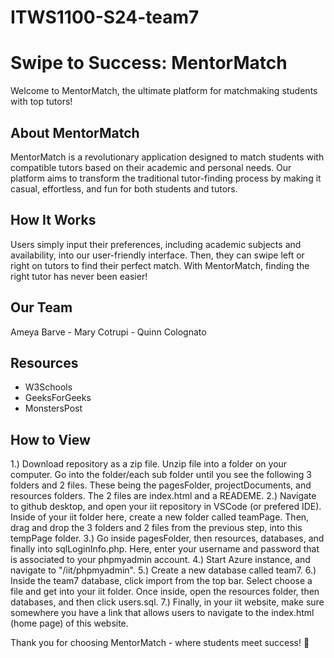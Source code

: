 # ITWS1100-S24-team7
# Swipe to Success: MentorMatch

Welcome to MentorMatch, the ultimate platform for matchmaking students with top tutors!

## About MentorMatch

MentorMatch is a revolutionary application designed to match students with compatible tutors based on their academic and personal needs. Our platform aims to transform the traditional tutor-finding process by making it casual, effortless, and fun for both students and tutors.

## How It Works

Users simply input their preferences, including academic subjects and availability, into our user-friendly interface. Then, they can swipe left or right on tutors to find their perfect match. With MentorMatch, finding the right tutor has never been easier!

## Our Team

Ameya Barve - Mary Cotrupi - Quinn Colognato

## Resources
- W3Schools
- GeeksForGeeks
- MonstersPost

## How to View
1.) Download repository as a zip file. Unzip file into a folder on your computer. Go into the folder/each sub folder until you see the following 3 folders and 2 
files. These being the pagesFolder, projectDocuments, and resources folders. The 2 files are index.html and a READEME.
2.) Navigate to github desktop, and open your iit repository in VSCode (or prefered IDE). Inside of your iit folder here, create a new
    folder called teamPage. Then, drag and drop the 3 folders and 2 files from the previous step, into this tempPage folder. 
3.) Go inside pagesFolder, then resources, databases, and finally into sqlLoginInfo.php. Here, enter your username and password that is associated to your 
    phpmyadmin account.
4.) Start Azure instance, and navigate to "<YOUR FQDN>/iit/phpmyadmin".
5.) Create a new database called team7.
6.) Inside the team7 database, click import from the top bar. Select choose a file and get into your iit folder. Once inside, open the resources folder, then databases, and then click users.sql.
7.) Finally, in your iit website, make sure somewhere you have a link that allows users to navigate to the index.html (home page) of this website. 

Thank you for choosing MentorMatch - where students meet success! 🚀